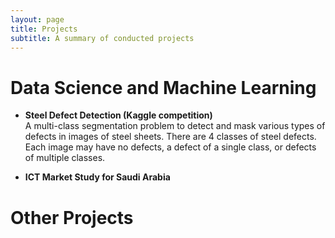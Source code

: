 ```yaml
---
layout: page
title: Projects
subtitle: A summary of conducted projects
---
```


# Data Science and Machine Learning

* **Steel Defect Detection (Kaggle competition)**  
A multi-class segmentation problem to detect and mask various types of defects in images of steel sheets. There are 4 classes of steel defects. Each image may have no defects, a defect of a single class, or defects of multiple classes.

* **ICT Market Study for Saudi Arabia**  


# Other Projects 

